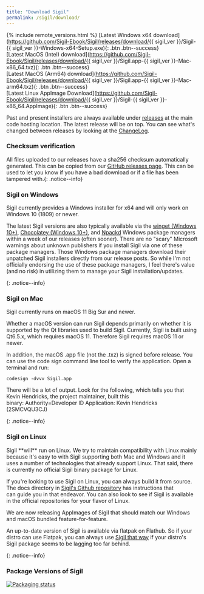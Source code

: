 ```yaml
---
title: "Download Sigil"
permalink: /sigil/download/
---
```


{% include remote_versions.html %}
[Latest Windows x64 download](https://github.com/Sigil-Ebook/Sigil/releases/download/{{ sigil_ver }}/Sigil-{{ sigil_ver }}-Windows-x64-Setup.exe){: .btn .btn--success}<br/>[Latest MacOS (Intel) download](https://github.com/Sigil-Ebook/Sigil/releases/download/{{ sigil_ver }}/Sigil.app-{{ sigil_ver }}-Mac-x86_64.txz){: .btn .btn--success}<br/>[Latest MacOS (Arm64) download](https://github.com/Sigil-Ebook/Sigil/releases/download/{{ sigil_ver }}/Sigil.app-{{ sigil_ver }}-Mac-arm64.txz){: .btn .btn--success}<br/>[Latest Linux AppImage Download](https://github.com/Sigil-Ebook/Sigil/releases/download/{{ sigil_ver }}/Sigil-{{ sigil_ver }}-x86_64.AppImage){: .btn .btn--success}

Past and present installers are always available under [releases](https://github.com/Sigil-Ebook/Sigil/releases) at the main code hosting location. The latest release will be on top. You can see what's changed between releases by looking at the [ChangeLog](https://github.com/Sigil-Ebook/Sigil/blob/master/ChangeLog.txt).

### Checksum verification
All files uploaded to our releases have a sha256 checksum automatically generated. This can be copied from our [GitHub releases page](https://github.com/Sigil-Ebook/Sigil/releases/latest). This can be used to let you know if you have a bad download or if a file has been tampered with.{: .notice--info}

### Sigil on Windows
<div markdown="1">
Sigil currently provides a Windows installer for x64 and will only work on Windows 10 (1809) or newer.

The latest Sigil versions are also typically available via the [winget (Windows 10+)](https://winstall.app/apps/Sigil-Ebook.Sigil), [Chocolatey (Windows 10+)](https://community.chocolatey.org/packages/Sigil), and [Npackd](https://npackd.appspot.com/p?q=sigil) Windows package managers within a week of our releases (often sooner). There are no "scary" Microsoft warnings about unknown publishers if you install Sigil via one of these package managers. Those Windows package managers download their unpatched Sigil installers directly from our release posts. So while I'm not officially endorsing the use of these package managers, I feel there's value (and no risk) in utilizing them to manage your Sigil installation/updates.
</div>
{: .notice--info}

### Sigil on Mac
<div markdown="1">
Sigil currently runs on macOS 11 Big Sur and newer. 

Whether a macOS version can run Sigil depends primarily on whether it is supported by the Qt libraries used to build Sigil. Currently, Sigil is built using Qt6.5.x, which requires macOS 11. Therefore Sigil requires macOS 11 or newer.

In addition, the macOS .app file (not the .txz) is signed before release. You can use the code sign command line tool to verify the application. Open a terminal and run:

~~~
codesign -dvvv Sigil.app
~~~

There will be a lot of output. Look for the following, which tells you that Kevin Hendricks, the project maintainer, built this binary: Authority=Developer ID Application: Kevin Hendricks (2SMCVQU3CJ)
</div>
{: .notice--info}

### Sigil on Linux
<div markdown="1">
Sigil **will** run on Linux. We try to maintain compatibility with Linux mainly because it's easy to with Sigil supporting both Mac and Windows and it uses a number of technologies that already support Linux. That said, there is currently no official Sigil binary package for Linux.

If you're looking to use Sigil on Linux, you can always build it from source. The docs directory in  [Sigil's Github repository](https://github.com/Sigil-Ebook/Sigil/tree/master/docs) has instructions that can guide you in that endeavor. You can also look to see if Sigil is available in the official repositories for your flavor of Linux.

We are now releasing AppImages of Sigil that should match our Windows and macOS bundled feature-for-feature.

An up-to-date version of Sigil is available via flatpak on Flathub. So if your distro can use Flatpak, you can always use [Sigil that way](https://flathub.org/apps/details/com.sigil_ebook.Sigil) if your distro's Sigil package seems to be lagging too far behind.
</div>
{: .notice--info}

### Package Versions of Sigil
[![Packaging status](https://repology.org/badge/vertical-allrepos/sigil.svg)](https://repology.org/project/sigil/versions)
